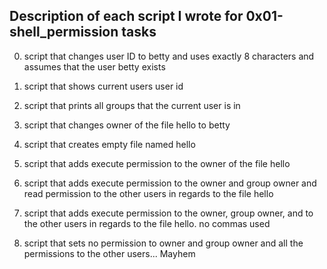 ## Description of each script I wrote for 0x01-shell_permission tasks

0. script that changes user ID to betty and uses exactly 8 characters
and assumes that the user betty exists

1. script that shows current users user id

2. script that prints all groups that the current user is in

3. script that changes owner of the file hello to betty

4. script that creates empty file named hello

5. script that adds execute permission to the owner of the file hello

6. script that adds execute permission to the owner and group owner and 
read permission to the other users in regards to the file hello

7. script that adds execute permission to the owner, group owner, and 
to the other users in regards to the file hello. no commas used

8. script that sets no permission to owner and group owner and all the
permissions to the other users... Mayhem